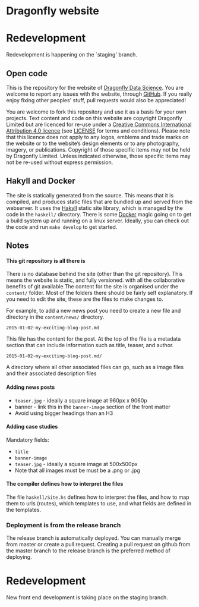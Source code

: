 # Dragonfly website

# Redevelopment

Redevelopment is happening on the `staging' branch.

## Open code

This is the repository for the website of [Dragonfly Data Science](http://www.dragonfly.co.nz). You are welcome to report any issues with the website, through [GitHub](https://github.com/dragonfly-science/website/issues). If you really enjoy fixing other peoples' stuff, pull requests would also be appreciated!

You are welcome to fork this repository and use it as a basis for your own projects. Text content
and code on this website are copyright Dragonfly Limited but are licenced for re-use under a [Creative Commons International Attribution 4.0 licence](https://creativecommons.org/licenses/by/4.0/) (see [LICENSE](https://github.com/dragonfly-science/website/blob/master/LICENSE) for terms and conditions). Please note that this
licence does not apply to any logos, emblems and trade marks on the website or
to the website’s design elements or to any photography, imagery, or publications.
Copyright of those specific items may not be held by Dragonfly Limited. Unless indicated
otherwise, those specific items may not be re-used without express permission.

## Hakyll and Docker

The site is statically generated from the source. This means that it is compiled,
and produces static files that are bundled up and served from the webserver. It uses the [Hakyll](http://jaspervdj.be/hakyll/index.html) static site library,
which is managed by the code in the `haskell/` directory. There is some [Docker](http://www.docker.com)
magic going on to get a build system up and running on a linux server. Ideally, you can check out the
code and run `make develop` to get started.

## Notes

#### This git repository is all there is

There is no database behind the site (other than the git repository). This means the website is static, and fully versioned. with all the collaborative benefits of git available.The content for the site is organised under the `content/` folder. Most of the folders there should be fairly self explanatory. If you need to edit the site,
these are the files to make changes to.

For example, to add a new news post you need to create a new file and directory
in the `content/news/` directory.

`2015-01-02-my-exciting-blog-post.md`

This file has the content for the post. At the top of the file is a metadata section that can include information such as title, teaser, and author.

`2015-01-02-my-exciting-blog-post.md/`

A directory where all other associated files can go, such as a image files and their associated description files

#### Adding news posts

- `teaser.jpg` - ideally a square image at 960px x 9060p
- banner - link this in the `banner-image` section of the front matter
- Avoid using bigger headings than an H3

#### Adding case studies

Mandatory fields:

- `title`
- `banner-image`
- `teaser.jpg` - ideally a square image at 500x500px
- Note that all images must be must be a .png or .jpg

#### The compiler defines how to interpret the files

The file `haskell/Site.hs` defines how to interpret the files, and how to map
them to urls (routes), which templates to use, and what fields are defined
in the templates.

### Deployment is from the release branch

The release branch is automatically deployed. You can manually merge from master or create a
pull request. Creating a pull request on github from the master branch to the release branch
is the preferred method of deploying.

# Redevelopment

New front end development is taking place on the staging branch.
